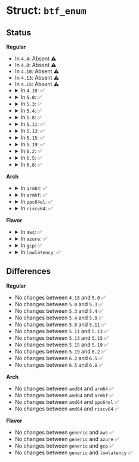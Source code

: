 # Struct: <code>btf_enum</code>

## Status
<b>Regular</b>
<ul>
<li>
In <code>4.4</code>: Absent ⚠️
</li>
<li>
In <code>4.8</code>: Absent ⚠️
</li>
<li>
In <code>4.10</code>: Absent ⚠️
</li>
<li>
In <code>4.13</code>: Absent ⚠️
</li>
<li>
In <code>4.15</code>: Absent ⚠️
</li>
<li>
<details>
<summary>In <code>4.18</code>: ✅</summary>

```c
struct btf_enum {
    __u32 name_off;
    __s32 val;
};
```
</details>
</li>
<li>
<details>
<summary>In <code>5.0</code>: ✅</summary>

```c
struct btf_enum {
    __u32 name_off;
    __s32 val;
};
```
</details>
</li>
<li>
<details>
<summary>In <code>5.3</code>: ✅</summary>

```c
struct btf_enum {
    __u32 name_off;
    __s32 val;
};
```
</details>
</li>
<li>
<details>
<summary>In <code>5.4</code>: ✅</summary>

```c
struct btf_enum {
    __u32 name_off;
    __s32 val;
};
```
</details>
</li>
<li>
<details>
<summary>In <code>5.8</code>: ✅</summary>

```c
struct btf_enum {
    __u32 name_off;
    __s32 val;
};
```
</details>
</li>
<li>
<details>
<summary>In <code>5.11</code>: ✅</summary>

```c
struct btf_enum {
    __u32 name_off;
    __s32 val;
};
```
</details>
</li>
<li>
<details>
<summary>In <code>5.13</code>: ✅</summary>

```c
struct btf_enum {
    __u32 name_off;
    __s32 val;
};
```
</details>
</li>
<li>
<details>
<summary>In <code>5.15</code>: ✅</summary>

```c
struct btf_enum {
    __u32 name_off;
    __s32 val;
};
```
</details>
</li>
<li>
<details>
<summary>In <code>5.19</code>: ✅</summary>

```c
struct btf_enum {
    __u32 name_off;
    __s32 val;
};
```
</details>
</li>
<li>
<details>
<summary>In <code>6.2</code>: ✅</summary>

```c
struct btf_enum {
    __u32 name_off;
    __s32 val;
};
```
</details>
</li>
<li>
<details>
<summary>In <code>6.5</code>: ✅</summary>

```c
struct btf_enum {
    __u32 name_off;
    __s32 val;
};
```
</details>
</li>
<li>
<details>
<summary>In <code>6.8</code>: ✅</summary>

```c
struct btf_enum {
    __u32 name_off;
    __s32 val;
};
```
</details>
</li>
</ul>
<b>Arch</b>
<ul>
<li>
<details>
<summary>In <code>arm64</code>: ✅</summary>

```c
struct btf_enum {
    __u32 name_off;
    __s32 val;
};
```
</details>
</li>
<li>
<details>
<summary>In <code>armhf</code>: ✅</summary>

```c
struct btf_enum {
    __u32 name_off;
    __s32 val;
};
```
</details>
</li>
<li>
<details>
<summary>In <code>ppc64el</code>: ✅</summary>

```c
struct btf_enum {
    __u32 name_off;
    __s32 val;
};
```
</details>
</li>
<li>
<details>
<summary>In <code>riscv64</code>: ✅</summary>

```c
struct btf_enum {
    __u32 name_off;
    __s32 val;
};
```
</details>
</li>
</ul>
<b>Flavor</b>
<ul>
<li>
<details>
<summary>In <code>aws</code>: ✅</summary>

```c
struct btf_enum {
    __u32 name_off;
    __s32 val;
};
```
</details>
</li>
<li>
<details>
<summary>In <code>azure</code>: ✅</summary>

```c
struct btf_enum {
    __u32 name_off;
    __s32 val;
};
```
</details>
</li>
<li>
<details>
<summary>In <code>gcp</code>: ✅</summary>

```c
struct btf_enum {
    __u32 name_off;
    __s32 val;
};
```
</details>
</li>
<li>
<details>
<summary>In <code>lowlatency</code>: ✅</summary>

```c
struct btf_enum {
    __u32 name_off;
    __s32 val;
};
```
</details>
</li>
</ul>

## Differences
<b>Regular</b>
<ul>
<li>
No changes between <code>4.18</code> and <code>5.0</code> ✅
</li>
<li>
No changes between <code>5.0</code> and <code>5.3</code> ✅
</li>
<li>
No changes between <code>5.3</code> and <code>5.4</code> ✅
</li>
<li>
No changes between <code>5.4</code> and <code>5.8</code> ✅
</li>
<li>
No changes between <code>5.8</code> and <code>5.11</code> ✅
</li>
<li>
No changes between <code>5.11</code> and <code>5.13</code> ✅
</li>
<li>
No changes between <code>5.13</code> and <code>5.15</code> ✅
</li>
<li>
No changes between <code>5.15</code> and <code>5.19</code> ✅
</li>
<li>
No changes between <code>5.19</code> and <code>6.2</code> ✅
</li>
<li>
No changes between <code>6.2</code> and <code>6.5</code> ✅
</li>
<li>
No changes between <code>6.5</code> and <code>6.8</code> ✅
</li>
</ul>
<b>Arch</b>
<ul>
<li>
No changes between <code>amd64</code> and <code>arm64</code> ✅
</li>
<li>
No changes between <code>amd64</code> and <code>armhf</code> ✅
</li>
<li>
No changes between <code>amd64</code> and <code>ppc64el</code> ✅
</li>
<li>
No changes between <code>amd64</code> and <code>riscv64</code> ✅
</li>
</ul>
<b>Flavor</b>
<ul>
<li>
No changes between <code>generic</code> and <code>aws</code> ✅
</li>
<li>
No changes between <code>generic</code> and <code>azure</code> ✅
</li>
<li>
No changes between <code>generic</code> and <code>gcp</code> ✅
</li>
<li>
No changes between <code>generic</code> and <code>lowlatency</code> ✅
</li>
</ul>

